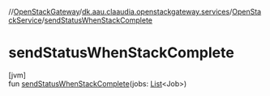 //[OpenStackGateway](../../../index.md)/[dk.aau.claaudia.openstackgateway.services](../index.md)/[OpenStackService](index.md)/[sendStatusWhenStackComplete](send-status-when-stack-complete.md)

# sendStatusWhenStackComplete

[jvm]\
fun [sendStatusWhenStackComplete](send-status-when-stack-complete.md)(jobs: [List](https://kotlinlang.org/api/latest/jvm/stdlib/kotlin.collections/-list/index.html)&lt;Job&gt;)
